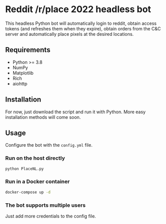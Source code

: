# Reddit /r/place 2022 headless bot

This headless Python bot will automatically login to reddit, obtain access 
tokens (and refreshes them when they expire), obtain orders from the C&C server
and automatically place pixels at the desired locations.

## Requirements

- Python >= 3.8
- NumPy
- Matplotlib
- Rich
- aiohttp

## Installation

For now, just download the script and run it with Python. More easy installation methods will come soon.

## Usage

Configure the bot with the `config.yml` file.

### Run on the host directly

```bash
python PlaceNL.py
```

### Run in a Docker container

```bash
docker-compose up -d
```

### The bot supports multiple users

Just add more credentials to the config file.
